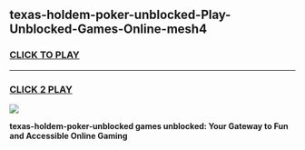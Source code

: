 
## texas-holdem-poker-unblocked-Play-Unblocked-Games-Online-mesh4
<h3>
<a href="https://premium76.site?title=texas-holdem-poker-unblocked&ref=25A">CLICK TO PLAY</a></h3>
<hr>

<h3>
<a href="https://premium76.site?title=texas-holdem-poker-unblocked&ref=25A">CLICK 2 PLAY</a>
  
</h3>

<a href="https://premium76.site?title=texas-holdem-poker-unblocked&ref=25A"><img src="https://clearcache.store/games.png"></a>


**texas-holdem-poker-unblocked games unblocked: Your Gateway to Fun and Accessible Online Gaming**
